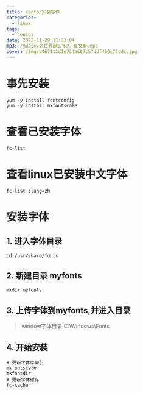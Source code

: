 ```yaml
---
title: centos安装字体
categories:
  - linux
tags:
  - centos
date: 2022-11-29 11:33:04
mp3: /music/这世界那么多人-莫文蔚.mp3
cover: /img/b467112d1e734a607c57ddf450c72cdc.jpg
---
```


# 事先安装
```shell
yum -y install fontconfig
yum -y install mkfontscale
```
# 查看已安装字体
```shell
fc-list
```
# 查看linux已安装中文字体
```shell
fc-list :lang=zh
```
# 安装字体
## 1. 进入字体目录
```
cd /usr/share/fonts
```
## 2. 新建目录 myfonts
```
mkdir myfonts
```
## 3. 上传字体到myfonts,并进入目录
> window字体目录 C:\Windows\Fonts 
## 4. 开始安装
```shell
# 更新字体库索引
mkfontscale
mkfontdir
# 更新字体缓存
fc-cache
```
